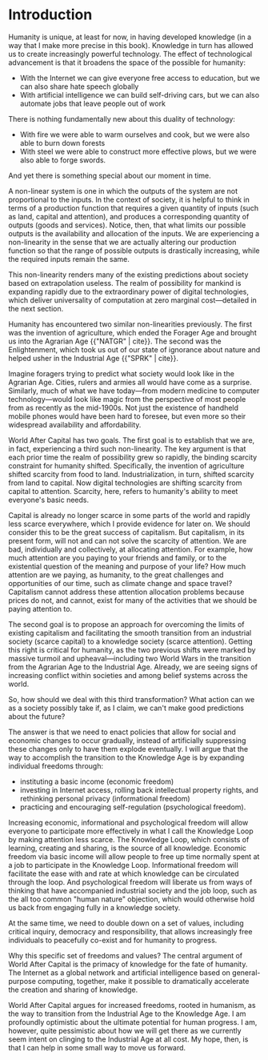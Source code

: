 # Introduction

Humanity is unique, at least for now, in having developed knowledge (in a way that I make more precise in this book). Knowledge in turn has allowed us to create increasingly powerful technology. The effect of technological advancement is that it broadens the space of the possible for humanity:

* With the Internet we can give everyone free access to education, but we can also share hate speech globally
* With artificial intelligence we can build self-driving cars, but we can also automate jobs that leave people out of work

There is nothing fundamentally new about this duality of technology:

* With fire we were able to warm ourselves and cook, but we were also able to burn down forests
* With steel we were able to construct more effective plows, but we were also able to forge swords.

And yet there is something special about our moment in time.

A non-linear system is one in which the outputs of the system are not proportional to the inputs. In the context of society, it is helpful to think in terms of a production function that requires a given quantity of inputs (such as land, capital and attention), and produces a corresponding quantity of outputs (goods and services). Notice, then, that what limits our possible outputs is the availability and allocation of the inputs. We are experiencing a non-linearity in the sense that we are actually altering our production function so that the range of possible outputs is drastically increasing, while the required inputs remain the same. 

This non-linearity renders many of the existing predictions about society based on extrapolation useless. The realm of possibility for mankind is expanding rapidly due to the extraordinary power of digital technologies, which deliver universality of computation at zero marginal cost&mdash;detailed in the next section.

Humanity has encountered two similar non-linearities previously. The first was the invention of agriculture, which ended the Forager Age and brought us into the Agrarian Age {{"NATGR" | cite}}. The second was the Enlightenment, which took us out of our state of ignorance about nature and helped usher in the Industrial Age {{"SPRK" | cite}}.

Imagine foragers trying to predict what society would look like in the Agrarian Age. Cities, rulers and armies all would have come as a surprise. Similarly, much of what we have today&mdash;from modern medicine to computer technology&mdash;would look like magic from the perspective of most people from as recently as the mid-1900s. Not just the existence of handheld mobile phones would have been hard to foresee, but even more so their widespread availability and affordability.  

World After Capital has two goals. The first goal is to establish that we are, in fact, experiencing a third such non-linearity. The key argument is that each prior time the realm of possibility grew so rapidly, the binding scarcity constraint for humanity shifted. Specifically, the invention of agriculture shifted scarcity from food to land. Industrialization, in turn, shifted scarcity from land to capital. Now digital technologies are shifting scarcity from capital to attention. Scarcity, here, refers to humanity&apos;s ability to meet everyone&apos;s basic needs.

Capital is already no longer scarce in some parts of the world and rapidly less scarce everywhere, which I provide evidence for later on. We should consider this to be the great success of capitalism. But capitalism, in its present form, will not and can not solve the scarcity of attention. We are bad, individually and collectively, at allocating attention. For example, how much attention are you paying to your friends and family, or to the existential question of the meaning and purpose of your life? How much attention are we paying, as humanity, to the great challenges and opportunities of our time, such as climate change and space travel? Capitalism cannot address these attention allocation problems because prices do not, and cannot, exist for many of the activities that we should be paying attention to.

The second goal is to propose an approach for overcoming the limits of existing capitalism and facilitating the smooth transition from an industrial society (scarce capital) to a knowledge society (scarce attention). Getting this right is critical for humanity, as the two previous shifts were marked by massive turmoil and upheaval&mdash;including two World Wars in the transition from the Agrarian Age to the Industrial Age. Already, we are seeing signs of increasing conflict within societies and among belief systems across the world.

So, how should we deal with this third transformation? What action can we as a society possibly take if, as I claim, we can&apos;t make good predictions about the future?

The answer is that we need to enact policies that allow for social and economic changes to occur gradually, instead of artificially suppressing these changes only to have them explode eventually. I will argue that the way to accomplish the transition to the Knowledge Age is by expanding individual freedoms through:

* instituting a basic income (economic freedom)
* investing in Internet access, rolling back intellectual property rights, and rethinking personal privacy (informational freedom)
* practicing and encouraging self-regulation (psychological freedom).

Increasing economic, informational and psychological freedom will allow everyone to participate more effectively in what I call the Knowledge Loop by making attention less scarce. The Knowledge Loop, which consists of learning, creating and sharing, is the source of all knowledge. Economic freedom via basic income will allow people to free up time normally spent at a job to participate in the Knowledge Loop. Informational freedom will facilitate the ease with and rate at which knowledge can be circulated through the loop. And psychological freedom will liberate us from ways of thinking that have accompanied industrial society and the job loop, such as the all too common "human nature" objection, which would otherwise hold us back from engaging fully in a knowledge society.

At the same time, we need to double down on a set of values, including critical inquiry, democracy and responsibility, that allows increasingly free individuals to peacefully co-exist and for humanity to progress.

Why this specific set of freedoms and values? The central argument of World After Capital is the primacy of knowledge for the fate of humanity. The Internet as a global network and artificial intelligence based on general-purpose computing, together, make it possible to dramatically accelerate the creation and sharing of knowledge.

World After Capital argues for increased freedoms, rooted in humanism, as the way to transition from the Industrial Age to the Knowledge Age. I am profoundly optimistic about the ultimate potential for human progress. I am, however, quite pessimistic about how we will get there as we currently seem intent on clinging to the Industrial Age at all cost. My hope, then, is that I can help in some small way to move us forward.   
